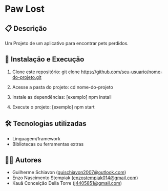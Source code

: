 # Paw Lost

## 📋 Descrição
Um Projeto de um aplicativo para encontrar pets perdidos.

## 🚀 Instalação e Execução
1. Clone este repositório:
   git clone https://github.com/seu-usuario/nome-do-projeto.git

2. Acesse a pasta do projeto:
   cd nome-do-projeto

3. Instale as dependências:
   [exemplo] npm install

4. Execute o projeto:
   [exemplo] npm start

## 🛠 Tecnologias utilizadas
- Linguagem/framework
- Bibliotecas ou ferramentas extras

## 👨‍💻 Autores
- Guilherme Schiavon (guischiavon2007@outlook.com)
- Enzo Nascimento Stempiak (enzostempiak014@gmail.com)
- Kauã Conceição Della Torre (j4405851@gmail.com)
  

